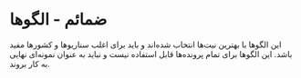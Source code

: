 # ضمائم - الگوها

این الگوها با بهترین نیت‌ها انتخاب شده‌اند و باید برای اغلب سناریوها و کشورها مفید باشد. این الگوها برای تمام پرونده‌ها قابل استفاده نیست و نباید به عنوان نمونه‌ای نهایی به کار بروند.
